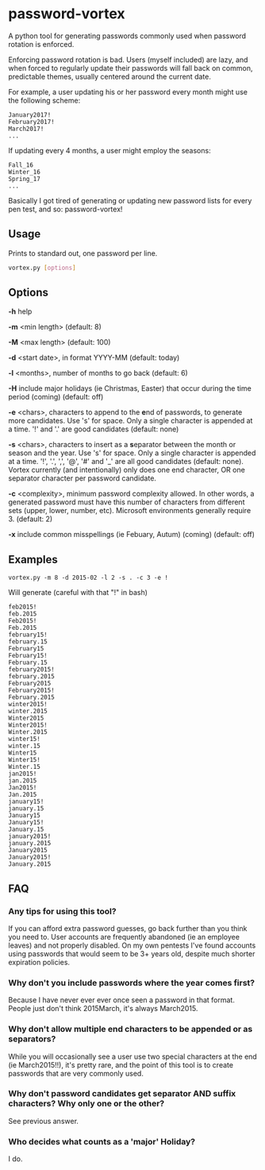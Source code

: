 # password-vortex
A python tool for generating passwords commonly used when password rotation is enforced.

Enforcing password rotation is bad. Users (myself included) are lazy, and when forced to regularly update their passwords will
fall back on common, predictable themes, usually centered around the current date.

For example, a user updating his or her password every month might use the following scheme:

```
January2017!
February2017!
March2017!
...
```

If updating every 4 months, a user might employ the seasons:

```
Fall_16
Winter_16
Spring_17
...
```

Basically I got tired of generating or updating new password lists for every pen test, and so: password-vortex!

## Usage ##

Prints to standard out, one password per line.

```bash
vortex.py [options]
```

## Options

**-h** help

**-m** \<min length\> (default: 8)

**-M** \<max length\> (default: 100)

**-d** \<start date\>, in format YYYY-MM (default: today)

**-l** \<months\>, number of months to go back (default: 6)

**-H** include major holidays (ie Christmas, Easter) that occur during the time period (coming) (default: off)

**-e** \<chars\>, characters to append to the **e**nd of passwords, to generate more candidates. Use 's' for space. Only a single character is appended at a time. '!' and '.' are good candidates (default: none)

**-s** \<chars\>, characters to insert as a **s**eparator between the month or season and the year. Use 's' for space. Only a single character is appended at a time. '!', '.', ',', '@', '#' and '_' are all good candidates (default: none). Vortex currently (and intentionally) only does one end character, OR one separator character per password candidate.

**-c** \<complexity\>, minimum password complexity allowed. In other words, a generated password must have this number of characters from different sets (upper, lower, number, etc). Microsoft environments generally require 3. (default: 2)

**-x** include common misspellings (ie Febuary, Autum) (coming) (default: off)


## Examples

```vortex.py -m 8 -d 2015-02 -l 2 -s . -c 3 -e !```

Will generate (careful with that "!" in bash)

```
feb2015!
feb.2015
Feb2015!
Feb.2015
february15!
february.15
February15
February15!
February.15
february2015!
february.2015
February2015
February2015!
February.2015
winter2015!
winter.2015
Winter2015
Winter2015!
Winter.2015
winter15!
winter.15
Winter15
Winter15!
Winter.15
jan2015!
jan.2015
Jan2015!
Jan.2015
january15!
january.15
January15
January15!
January.15
january2015!
january.2015
January2015
January2015!
January.2015
```


## FAQ

### Any tips for using this tool?

If you can afford extra password guesses, go back further than you think you need to. User accounts are frequently abandoned (ie an employee leaves) and not properly disabled. On my own pentests I've found accounts using passwords that would seem to be 3+ years old, despite much shorter expiration policies.

### Why don't you include passwords where the year comes first?

Because I have never ever ever once seen a password in that format. People just don't think 2015March, it's always March2015.

### Why don't allow multiple end characters to be appended or as separators?

While you will occasionally see a user use two special characters at the end (ie March2015!!), it's pretty rare, and the point of this tool is to create passwords that are very commonly used.

### Why don't password candidates get separator AND suffix characters? Why only one or the other?

See previous answer.

### Who decides what counts as a 'major' Holiday?

I do.


